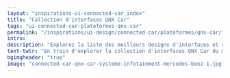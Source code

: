 ```yaml
---
layout: "inspirations-ui-connected-car_index"
title: "Collection d'interfaces QNX Car"
tags: "ui-connected-car-plateformes-qnx-car"
permalink: "/inspirations/ui-design/connected-car/plateformes/qnx-car/"
intro:
description: "Explorez la liste des meilleurs designs d'interfaces et concepts de tableaux de bord automobiles de QNX Car"
text-twtr: "En train d'explorer la collection d'interfaces QNX Car du @MagDuWebdesign"
bgimgheader: "true"
image: "connected-car-qnx-car-systeme-infotainment-mercedes-benz-1.jpg"
---
```

